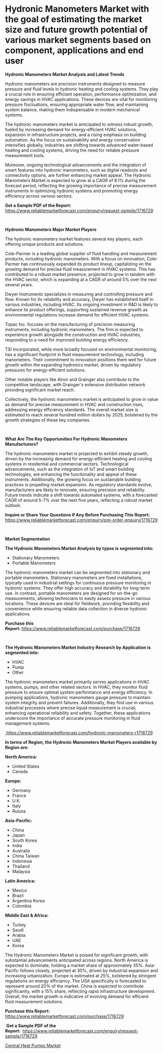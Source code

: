 <p><h1>Hydronic Manometers Market with the goal of estimating the market size and future growth potential of various market segments based on component, applications and end user</h1></p><p><strong>Hydronic Manometers Market Analysis and Latest Trends</strong></p>
<p><p>Hydronic manometers are precision instruments designed to measure pressure and fluid levels in hydronic heating and cooling systems. They play a crucial role in ensuring efficient operation, performance optimization, and energy savings in HVAC applications. These devices are vital for monitoring pressure fluctuations, ensuring appropriate water flow, and maintaining system balance, making them indispensable in modern mechanical systems.</p><p>The hydronic manometers market is anticipated to witness robust growth, fueled by increasing demand for energy-efficient HVAC solutions, expansion in infrastructure projects, and a rising emphasis on building automation. As the focus on sustainability and energy conservation intensifies globally, industries are shifting towards advanced water-based heating and cooling systems, driving the need for reliable pressure measurement tools.</p><p>Moreover, ongoing technological advancements and the integration of smart features into hydronic manometers, such as digital readouts and connectivity options, are further enhancing market appeal. The Hydronic Manometers Market is expected to grow at a CAGR of 8.1% during the forecast period, reflecting the growing importance of precise measurement instruments in optimizing hydronic systems and promoting energy efficiency across various sectors.</p></p>
<p><strong>Get a Sample PDF of the Report:&nbsp;</strong> <a href="https://www.reliablemarketforecast.com/enquiry/request-sample/1716729?utm_campaign=1130&utm_medium=2&utm_source=Github&utm_content=ia&utm_term=28122024&utm_id=hydronic-manometers">https://www.reliablemarketforecast.com/enquiry/request-sample/1716729</a></p>
<p>&nbsp;</p>
<p><strong>Hydronic Manometers Major Market Players</strong></p>
<p><p>The hydronic manometers market features several key players, each offering unique products and solutions. </p><p>Cole-Parmer is a leading global supplier of fluid handling and measurement products, including hydronic manometers. With a focus on innovation, Cole-Parmer has continuously expanded its product lineup, capitalizing on the growing demand for precise fluid measurement in HVAC systems. This has contributed to a robust market presence, projected to grow in tandem with the HVAC sector, which is expanding at a CAGR of around 5% over the next several years.</p><p>Dwyer Instruments specializes in measuring and controlling pressure and flow. Known for its reliability and accuracy, Dwyer has established itself in various industries, including HVAC. Its ongoing investment in R&D is likely to enhance its product offerings, supporting sustained revenue growth as environmental regulations increase demand for efficient HVAC systems.</p><p>Topac Inc. focuses on the manufacturing of precision measuring instruments, including hydronic manometers. The firm is expected to experience growth alongside the construction and HVAC industries, responding to a need for improved building energy efficiency.</p><p>TSI Incorporated, while more broadly focused on environmental monitoring, has a significant footprint in fluid measurement technology, including manometers. Their commitment to innovation positions them well for future growth within the expanding hydronics market, driven by regulatory pressures for energy-efficient solutions.</p><p>Other notable players like Alnor and Grainger also contribute to the competitive landscape, with Grainger's extensive distribution network providing significant market reach.</p><p>Collectively, the hydronic manometers market is anticipated to grow in value as demand for precise measurement in HVAC and construction rises, addressing energy efficiency standards. The overall market size is estimated to reach several hundred million dollars by 2025, bolstered by the growth strategies of these key companies.</p></p>
<p>&nbsp;</p>
<p><strong>What Are The Key Opportunities For Hydronic Manometers Manufacturers?</strong></p>
<p><p>The hydronic manometers market is projected to exhibit steady growth, driven by the increasing demand for energy-efficient heating and cooling systems in residential and commercial sectors. Technological advancements, such as the integration of IoT and smart building technologies, are enhancing the functionality and appeal of these instruments. Additionally, the growing focus on sustainable building practices is propelling market expansion. As regulatory standards evolve, manufacturers are likely to innovate, ensuring precision and reliability. Future trends indicate a shift towards automated systems, with a forecasted CAGR of around 5-7% over the next five years, reflecting a robust market outlook.</p></p>
<p><strong>Inquire or Share Your Questions If Any Before Purchasing This Report:</strong> <a href="https://www.reliablemarketforecast.com/enquiry/pre-order-enquiry/1716729?utm_campaign=1130&utm_medium=2&utm_source=Github&utm_content=ia&utm_term=28122024&utm_id=hydronic-manometers">https://www.reliablemarketforecast.com/enquiry/pre-order-enquiry/1716729</a></p>
<p>&nbsp;</p>
<p><strong>Market Segmentation</strong></p>
<p><strong>The Hydronic Manometers Market Analysis by types is segmented into:</strong></p>
<p><ul><li>Stationary Manometers</li><li>Portable Manometers</li></ul></p>
<p><p>The hydronic manometers market can be segmented into stationary and portable manometers. Stationary manometers are fixed installations, typically used in industrial settings for continuous pressure monitoring in hydronic systems. They offer high accuracy and durability for long-term use. In contrast, portable manometers are designed for on-the-go measurements, allowing technicians to easily assess pressure in various locations. These devices are ideal for fieldwork, providing flexibility and convenience while ensuring reliable data collection in diverse hydronic applications.</p></p>
<p><strong>Purchase this Report:&nbsp;</strong><a href="https://www.reliablemarketforecast.com/purchase/1716729?utm_campaign=1130&utm_medium=2&utm_source=Github&utm_content=ia&utm_term=28122024&utm_id=hydronic-manometers">https://www.reliablemarketforecast.com/purchase/1716729</a></p>
<p>&nbsp;</p>
<p><strong>The Hydronic Manometers Market Industry Research by Application is segmented into:</strong></p>
<p><ul><li>HVAC</li><li>Pump</li><li>Other</li></ul></p>
<p><p>The hydronic manometers market primarily serves applications in HVAC systems, pumps, and other related sectors. In HVAC, they monitor fluid pressure to ensure optimal system performance and energy efficiency. In pumping applications, hydronic manometers gauge pressure to maintain system integrity and prevent failures. Additionally, they find use in various industrial processes where precise liquid measurement is crucial, enhancing operational reliability and safety. Together, these applications underscore the importance of accurate pressure monitoring in fluid management systems.</p></p>
<p><a href="https://www.reliablemarketforecast.com/hydronic-manometers-r1716729?utm_campaign=1130&utm_medium=2&utm_source=Github&utm_content=ia&utm_term=28122024&utm_id=hydronic-manometers">&nbsp;https://www.reliablemarketforecast.com/hydronic-manometers-r1716729</a></p>
<p><strong>In terms of Region, the Hydronic Manometers Market Players available by Region are:</strong></p>
<p>
    <p> <strong> North America: </strong>
        <ul>
            <li>United States</li>
            <li>Canada</li>
        </ul>
        </p> 
    <p> <strong> Europe: </strong>
        <ul>
            <li>Germany</li>
            <li>France</li>
            <li>U.K.</li>
            <li>Italy</li>
            <li>Russia</li>
        </ul>
        </p> 
    <p> <strong> Asia-Pacific: </strong>
        <ul>
            <li>China</li>
            <li>Japan</li>
            <li>South Korea</li>
            <li>India</li>
            <li>Australia</li>
            <li>China Taiwan</li>
            <li>Indonesia</li>
            <li>Thailand</li>
            <li>Malaysia</li>
        </ul>
        </p> 
    <p> <strong> Latin America: </strong>
        <ul>
            <li>Mexico</li>
            <li>Brazil</li>
            <li>Argentina Korea</li>
            <li>Colombia</li>
        </ul>
        </p> 
    <p> <strong> Middle East & Africa: </strong>
        <ul>
            <li>Turkey</li>
            <li>Saudi</li>
            <li>Arabia</li>
            <li>UAE</li>
            <li>Korea</li>
        </ul>
    </p>
    </p>
<p><p>The Hydronic Manometers Market is poised for significant growth, with substantial advancements anticipated across regions. North America is expected to dominate, holding a market share of approximately 35%. Asia-Pacific follows closely, projected at 30%, driven by industrial expansion and increasing urbanization. Europe is estimated at 25%, bolstered by stringent regulations on energy efficiency. The USA specifically is forecasted to represent around 20% of the market. China is expected to contribute significantly, with a 15% share, reflecting rapid infrastructure development. Overall, the market growth is indicative of evolving demand for efficient fluid measurement solutions.</p></p>
<p><strong>Purchase this Report: </strong><a href="https://www.reliablemarketforecast.com/purchase/1716729?utm_campaign=1130&utm_medium=2&utm_source=Github&utm_content=ia&utm_term=28122024&utm_id=hydronic-manometers">https://www.reliablemarketforecast.com/purchase/1716729</a></p>
<p>&nbsp;<strong>Get a Sample PDF of the Report:&nbsp;&nbsp;</strong><a href="https://www.reliablemarketforecast.com/enquiry/request-sample/1716729?utm_campaign=1130&utm_medium=2&utm_source=Github&utm_content=ia&utm_term=28122024&utm_id=hydronic-manometers">https://www.reliablemarketforecast.com/enquiry/request-sample/1716729</a></p>
<p><strong></strong></p>
<p><p><a href="https://github.com/RickHolmes3/Market-Research-Report-List-7/blob/main/central-heat-pumps-market.md?utm_campaign=1130&utm_medium=2&utm_source=Github&utm_content=ia&utm_term=28122024&utm_id=hydronic-manometers">Central Heat Pumps Market</a></p></p>